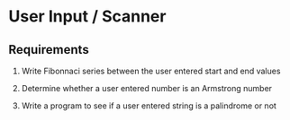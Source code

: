 

# User Input / Scanner

## Requirements

1. Write Fibonnaci series between the user entered start and end values

2. Determine whether a user entered number is an Armstrong number

3. Write a program to see if a user entered string is a palindrome or not
